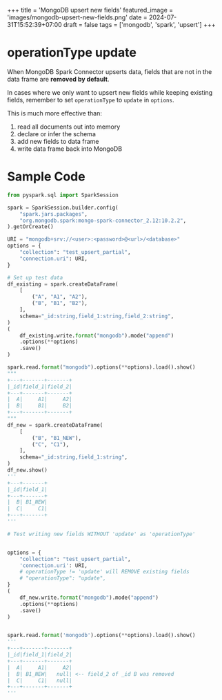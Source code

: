+++
title = 'MongoDB upsert new fields'
featured_image = 'images/mongodb-upsert-new-fields.png'
date = 2024-07-31T15:52:39+07:00
draft = false
tags = ['mongodb', 'spark', 'upsert']
+++
# operationType update
When MongoDB Spark Connector upserts data, fields that are not in the data frame are **removed by default**.

In cases where we only want to upsert new fields while keeping existing fields, remember to set `operationType` to `update` in `options`.

This is much more effective than:

1. read all documents out into memory
2. declare or infer the schema
3. add new fields to data frame
4. write data frame back into MongoDB



# Sample Code
```python
from pyspark.sql import SparkSession

spark = SparkSession.builder.config(
    "spark.jars.packages",
    "org.mongodb.spark:mongo-spark-connector_2.12:10.2.2",
).getOrCreate()

URI = "mongodb+srv://<user>:<password>@<url>/<database>"
options = {
    "collection": "test_upsert_partial",
    "connection.uri": URI,
}

# Set up test data
df_existing = spark.createDataFrame(
    [
        ("A", "A1", "A2"),
        ("B", "B1", "B2"),
    ],
    schema="_id:string,field_1:string,field_2:string",
)
(
    df_existing.write.format("mongodb").mode("append")
    .options(**options)
    .save()
)

spark.read.format("mongodb").options(**options).load().show()
"""
+---+-------+-------+                                                           
|_id|field_1|field_2|
+---+-------+-------+
|  A|     A1|     A2|
|  B|     B1|     B2|
+---+-------+-------+
"""
df_new = spark.createDataFrame(
    [
        ("B", "B1_NEW"),
        ("C", "C1"),
    ],
    schema="_id:string,field_1:string",
)
df_new.show()
'''
+---+-------+
|_id|field_1|
+---+-------+
|  B| B1_NEW|
|  C|     C1|
+---+-------+
'''

# Test writing new fields WITHOUT 'update' as 'operationType'


options = {
    "collection": "test_upsert_partial",
    'connection.uri': URI,
    # operationType != 'update' will REMOVE existing fields
    # "operationType": "update",
}
(
    df_new.write.format("mongodb").mode("append")
    .options(**options)
    .save()
)


spark.read.format('mongodb').options(**options).load().show()
'''
+---+-------+-------+                                                           
|_id|field_1|field_2|
+---+-------+-------+
|  A|     A1|     A2|
|  B| B1_NEW|   null| <-- field_2 of _id B was removed
|  C|     C1|   null|
+---+-------+-------+
'''
```
